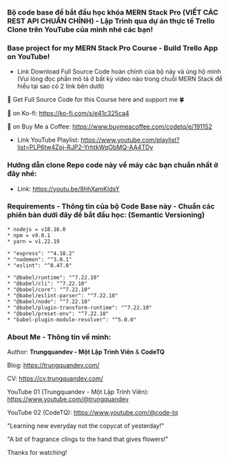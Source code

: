 ### Bộ code base để bắt đầu học khóa MERN Stack Pro (VIẾT CÁC REST API CHUẨN CHỈNH) - Lập Trình qua dự án thực tế Trello Clone trên YouTube của mình nhé các bạn!
### Base project for my MERN Stack Pro Course - Build Trello App on YouTube!

- Link Download Full Source Code hoàn chỉnh của bộ này và ủng hộ mình (Vui lòng đọc phần mô tả ở bất kỳ video nào trong chuỗi MERN Stack để hiểu tại sao có 2 link bên dưới)

🤝 Get Full Source Code for this Course here and support me 🍀

🎁 on Ko-fi: https://ko-fi.com/s/e41c325ca4

🎁 on Buy Me a Coffee: https://www.buymeacoffee.com/codetq/e/191152

- Link YouTube Playlist: https://www.youtube.com/playlist?list=PLP6tw4Zpj-RJP2-YrhtkWqObMQ-AA4TDy

### Hướng dẫn clone Repo code này về máy các bạn chuẩn nhất ở đây nhé:

- Link: https://youtu.be/8hhXamKIdsY

### Requirements - Thông tin của bộ Code Base này - Chuẩn các phiên bản dưới đây để bắt đầu học: (Semantic Versioning)

```
* nodejs = v18.16.0
* npm = v9.8.1
* yarn = v1.22.19

* "express": "^4.18.2"
* "nodemon": "^3.0.1"
* "eslint": "^8.47.0"

* "@babel/runtime": "^7.22.10"
* "@babel/cli": "^7.22.10"
* "@babel/core": "^7.22.10"
* "@babel/eslint-parser": "^7.22.10"
* "@babel/node": "^7.22.10"
* "@babel/plugin-transform-runtime": "^7.22.10"
* "@babel/preset-env": "^7.22.10"
* "babel-plugin-module-resolver": "^5.0.0"
```

### About Me - Thông tin về mình:

Author: **Trungquandev - Một Lập Trình Viên** & **CodeTQ**

Blog: https://trungquandev.com/

CV: https://cv.trungquandev.com/

YouTube 01 (Trungquandev - Một Lập Trình Viên): https://www.youtube.com/@trungquandev

YouTube 02 (CodeTQ): https://www.youtube.com/@code-tq

"Learning new everyday not the copycat of yesterday!"

"A bit of fragrance clings to the hand that gives flowers!"

Thanks for watching!

